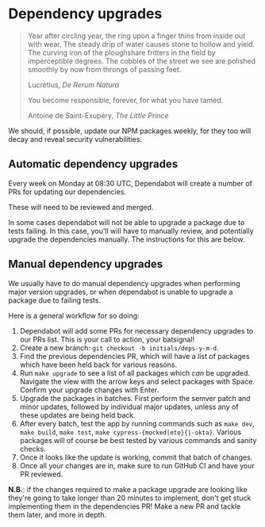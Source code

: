 # Dependency upgrades

> Year after circling year, the ring upon a finger thins from inside out with
> wear. The steady drip of water causes stone to hollow and yield. The curving
> iron of the ploughshare fritters in the field by imperceptible degrees. The
> cobbles of the street we see are polished smoothly by now from throngs of
> passing feet.
>
> Lucretius, _De Rerum Natura_
>
> You become responsible, forever, for what you have tamed.
>
> Antoine de Saint-Exupéry, _The Little Prince_

We should, if possible, update our NPM packages weekly, for they too will decay
and reveal security vulnerabilities.

## Automatic dependency upgrades

Every week on Monday at 08:30 UTC, Dependabot will create a number of PRs for
updating our dependencies.

These will need to be reviewed and merged.

In some cases dependabot will not be able to upgrade a package due to tests
failing. In this case, you'll will have to manually review, and potentially
upgrade the dependencies manually. The instructions for this are below.

## Manual dependency upgrades

We usually have to do manual dependency upgrades when performing major version
upgrades, or when dependabot is unable to upgrade a package due to failing tests.

Here is a general workflow for so doing:

1. Dependabot will add some PRs for necessary dependency upgrades to our PRs
   list. This is your call to action, your batsignal!
2. Create a new branch: `git checkout -b initials/deps-y-m-d`.
3. Find the previous dependencies PR, which will have a list of packages which
   have been held back for various reasons.
4. Run `make upgrade` to see a list of all packages which
   _can_ be upgraded. Navigate the view with the arrow keys and select packages
   with Space. Confirm your upgrade changes with Enter.
5. Upgrade the packages in batches. First perform the semver patch and minor
   updates, followed by individual major updates, unless any of these updates
   are being held back.
6. After every batch, test the app by running commands such as `make dev`, `make build`, `make test`, `make cypress-{mocked|ete}{|-okta}`. Various packages will of course be best tested by various commands and sanity checks.
7. Once it looks like the update is working, commit that batch of changes.
8. Once all your changes are in, make sure to run GitHub CI and have your PR
   reviewed.

**N.B.**: if the changes required to make a package upgrade are looking
like they're going to take longer than 20 minutes to implement, don't get stuck
implementing them in the dependencies PR! Make a new PR and tackle them later,
and more in depth.
